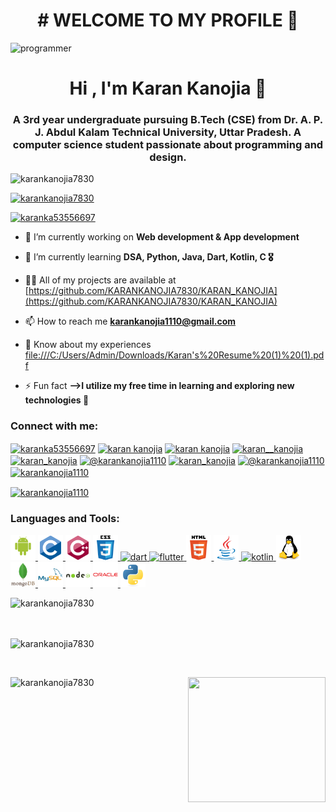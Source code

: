 <h1 align="center"># WELCOME TO MY PROFILE 👋 </h1>

   ![programmer](https://user-images.githubusercontent.com/86140822/139723548-6ad71238-a88a-4926-a9aa-92d8e080ab8a.gif) 


<h1 align="center">Hi , I'm Karan Kanojia 👋</h1>
  
<h3 align="center">A 3rd year undergraduate pursuing B.Tech (CSE) from Dr. A. P. J. Abdul Kalam Technical University, Uttar Pradesh. A computer science student passionate about programming and design.</h3>

<p align="left"> <img src="https://komarev.com/ghpvc/?username=karankanojia7830&label=Profile%20views&color=0e75b6&style=flat" alt="karankanojia7830" /> </p>

<p align="left"> <a href="https://github.com/ryo-ma/github-profile-trophy"><img src="https://github-profile-trophy.vercel.app/?username=karankanojia7830" alt="karankanojia7830" /></a> </p>

<p align="left"> <a href="https://twitter.com/karanka53556697" target="blank"><img src="https://img.shields.io/twitter/follow/karanka53556697?logo=twitter&style=for-the-badge" alt="karanka53556697" /></a> </p>

- 🔭 I’m currently working on **Web development & App development**

- 🌱 I’m currently learning **DSA, Python, Java, Dart, Kotlin, C 🎖️**

- 👨‍💻 All of my projects are available at [https://github.com/KARANKANOJIA7830/KARAN_KANOJIA](https://github.com/KARANKANOJIA7830/KARAN_KANOJIA)

- 📫 How to reach me **karankanojia1110@gmail.com**

- 📄 Know about my experiences [file:///C:/Users/Admin/Downloads/Karan's%20Resume%20(1)%20(1).pdf](file:///C:/Users/Admin/Downloads/Karan's%20Resume%20(1)%20(1).pdf)

- ⚡ Fun fact **-->I utilize my free time in learning and exploring new technologies 🤩**

<h3 align="left">Connect with me:</h3>
<p align="left">
<a href="https://twitter.com/karanka53556697" target="blank"><img align="center" src="https://raw.githubusercontent.com/rahuldkjain/github-profile-readme-generator/master/src/images/icons/Social/twitter.svg" alt="karanka53556697" height="30" width="40" /></a>
<a href="https://linkedin.com/in/karan kanojia" target="blank"><img align="center" src="https://raw.githubusercontent.com/rahuldkjain/github-profile-readme-generator/master/src/images/icons/Social/linked-in-alt.svg" alt="karan kanojia" height="30" width="40" /></a>
<a href="https://fb.com/karan kanojia" target="blank"><img align="center" src="https://raw.githubusercontent.com/rahuldkjain/github-profile-readme-generator/master/src/images/icons/Social/facebook.svg" alt="karan kanojia" height="30" width="40" /></a>
<a href="https://instagram.com/karan__kanojia" target="blank"><img align="center" src="https://raw.githubusercontent.com/rahuldkjain/github-profile-readme-generator/master/src/images/icons/Social/instagram.svg" alt="karan__kanojia" height="30" width="40" /></a>
<a href="https://www.codechef.com/users/karan_kanojia" target="blank"><img align="center" src="https://cdn.jsdelivr.net/npm/simple-icons@3.1.0/icons/codechef.svg" alt="karan_kanojia" height="30" width="40" /></a>
<a href="https://www.hackerrank.com/@karankanojia1110" target="blank"><img align="center" src="https://raw.githubusercontent.com/rahuldkjain/github-profile-readme-generator/master/src/images/icons/Social/hackerrank.svg" alt="@karankanojia1110" height="30" width="40" /></a>
<a href="https://www.leetcode.com/karan_kanojia" target="blank"><img align="center" src="https://raw.githubusercontent.com/rahuldkjain/github-profile-readme-generator/master/src/images/icons/Social/leet-code.svg" alt="karan_kanojia" height="30" width="40" /></a>
<a href="https://www.hackerearth.com/@karankanojia1110" target="blank"><img align="center" src="https://raw.githubusercontent.com/rahuldkjain/github-profile-readme-generator/master/src/images/icons/Social/hackerearth.svg" alt="@karankanojia1110" height="30" width="40" /></a>
<a href="https://auth.geeksforgeeks.org/user/karankanojia1110" target="blank"><img align="center" src="https://raw.githubusercontent.com/rahuldkjain/github-profile-readme-generator/master/src/images/icons/Social/geeks-for-geeks.svg" alt="karankanojia1110" height="30" width="40" /></a>
</p> 
<a href="file:///C:/Users/ngtaeoin/Documents/KARAN%20KANOJIA/KARAN%20web%20site/index.html" target="blank"><img align="center" src="https://raw.githubusercontent.com/rahuldkjain/github-profile-readme-generator/master/src/images/icons/Social/geeks-for-geeks.svg" alt="karankanojia1110" height="30" width="40" /></a>
</p> 

<h3 align="left">Languages and Tools:</h3>
<p align="left"> <a href="https://developer.android.com" target="_blank"> <img src="https://raw.githubusercontent.com/devicons/devicon/master/icons/android/android-original-wordmark.svg" alt="android" width="40" height="40"/> </a> <a href="https://www.cprogramming.com/" target="_blank"> <img src="https://raw.githubusercontent.com/devicons/devicon/master/icons/c/c-original.svg" alt="c" width="40" height="40"/> </a> <a href="https://www.w3schools.com/cpp/" target="_blank"> <img src="https://raw.githubusercontent.com/devicons/devicon/master/icons/cplusplus/cplusplus-original.svg" alt="cplusplus" width="40" height="40"/> </a> <a href="https://www.w3schools.com/css/" target="_blank"> <img src="https://raw.githubusercontent.com/devicons/devicon/master/icons/css3/css3-original-wordmark.svg" alt="css3" width="40" height="40"/> </a> <a href="https://dart.dev" target="_blank"> <img src="https://www.vectorlogo.zone/logos/dartlang/dartlang-icon.svg" alt="dart" width="40" height="40"/> </a> <a href="https://flutter.dev" target="_blank"> <img src="https://www.vectorlogo.zone/logos/flutterio/flutterio-icon.svg" alt="flutter" width="40" height="40"/> </a> <a href="https://www.w3.org/html/" target="_blank"> <img src="https://raw.githubusercontent.com/devicons/devicon/master/icons/html5/html5-original-wordmark.svg" alt="html5" width="40" height="40"/> </a> <a href="https://www.java.com" target="_blank"> <img src="https://raw.githubusercontent.com/devicons/devicon/master/icons/java/java-original.svg" alt="java" width="40" height="40"/> </a> <a href="https://kotlinlang.org" target="_blank"> <img src="https://www.vectorlogo.zone/logos/kotlinlang/kotlinlang-icon.svg" alt="kotlin" width="40" height="40"/> </a> <a href="https://www.linux.org/" target="_blank"> <img src="https://raw.githubusercontent.com/devicons/devicon/master/icons/linux/linux-original.svg" alt="linux" width="40" height="40"/> </a> <a href="https://www.mongodb.com/" target="_blank"> <img src="https://raw.githubusercontent.com/devicons/devicon/master/icons/mongodb/mongodb-original-wordmark.svg" alt="mongodb" width="40" height="40"/> </a> <a href="https://www.mysql.com/" target="_blank"> <img src="https://raw.githubusercontent.com/devicons/devicon/master/icons/mysql/mysql-original-wordmark.svg" alt="mysql" width="40" height="40"/> </a> <a href="https://nodejs.org" target="_blank"> <img src="https://raw.githubusercontent.com/devicons/devicon/master/icons/nodejs/nodejs-original-wordmark.svg" alt="nodejs" width="40" height="40"/> </a> <a href="https://www.oracle.com/" target="_blank"> <img src="https://raw.githubusercontent.com/devicons/devicon/master/icons/oracle/oracle-original.svg" alt="oracle" width="40" height="40"/> </a> <a href="https://www.python.org" target="_blank"> <img src="https://raw.githubusercontent.com/devicons/devicon/master/icons/python/python-original.svg" alt="python" width="40" height="40"/> </a> </p>

<p><img align="left" src="https://github-readme-stats.vercel.app/api/top-langs?username=karankanojia7830&show_icons=true&locale=en&layout=compact" alt="karankanojia7830" /></p>
<br>
  <br>
  <br>
<p>&nbsp;<img align="left" src="https://github-readme-stats.vercel.app/api?username=karankanojia7830&show_icons=true&locale=en" alt="karankanojia7830" /></p>

  <br>
  <p><img align="right" src="https://i.redd.it/c18noamoqwj71.gif" width="220" height="200" </p>

<p><img align="left" src="https://github-readme-streak-stats.herokuapp.com/?user=karankanojia7830&" alt="karankanojia7830" /></p>
